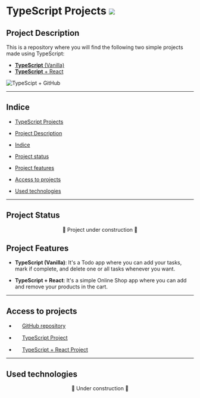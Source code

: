 <h1 id="Titulo">TypeScript Projects <img src="https://img.shields.io/badge/STATUS-EN%20DESAROLLO-green"></h1>

<h2 id="Description">Project Description</h2>
<p>
 This is a repository where you will find the following two simple projects made using TypeScript:

- <a href=""> <strong>TypeScript</strong> (Vanilla) </a>
- <a href=""> <strong>TypeScript</strong> + React </a>
</p>

<img src="https://miro.medium.com/v2/resize:fit:1200/1*XrBl31sgJTDys9rNqd-nyg.jpeg" alt="TypeScipt + GitHub">
</img>

<hr/>

<h2 id="Indice">Indice</h2>

- [TypeScript Projects](#Titulo)

- [Project Description](#Description)

- [Indice](#Indice)

- [Project status](#Status)

- [Project features](#Features)

- [Access to projects](#Acces)

- [Used technologies](#Technologies)

<hr/>
<h2 id="Status">Project Status</h2>
<p align="center">🚧 Project under construction 🚧</p>

<h2 id="Status">Project Features</h2>

- **TypeScript (Vanilla)**: It's a Todo app where you can add your tasks, mark if complete, and delete one or all tasks whenever you want.

- **TypeScript + React**: It's a simple Online Shop app where you can add and remove your products in the cart.

<hr/>
<h2 id="Acces">Access to projects</h2>

- <img src="https://github.githubassets.com/images/modules/logos_page/GitHub-Mark.png" height="15px"/> [GitHub repository](...)

- <img src="https://upload.wikimedia.org/wikipedia/commons/4/4c/Typescript_logo_2020.svg" height="15px"/> [TypeScript Project](...)

- <img src="https://upload.wikimedia.org/wikipedia/commons/thumb/4/47/React.svg/800px-React.svg.png" height="15px"/> [TypeScript + React Project](...)

<hr/>
<h2 id="Technologies">Used technologies</h2>

<p align="center">🚧 Under construction 🚧</p>
